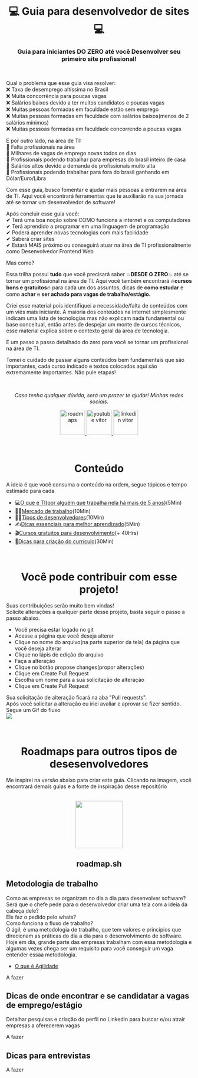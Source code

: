 <h1 align="center">💻 Guia para desenvolvedor de sites 💻</h1> 
<h3 align="center">Guia para iniciantes DO ZERO até você Desenvolver seu primeiro site profissional! </h3><br />

Qual o problema que esse guia visa resolver:
<br /> ❌ Taxa de desemprego altíssima no Brasil
<br /> ❌ Muita concorrência para poucas vagas
<br /> ❌ Salários baixos devido a ter muitos candidatos e poucas vagas
<br /> ❌ Muitas pessoas formadas em faculdade estão sem emprego
<br /> ❌ Muitas pessoas formadas em faculdade com salários baixos(menos de 2 salários mínimos)
<br /> ❌ Muitas pessoas formadas em faculdade concorrendo a poucas vagas

E por outro lado, na área de TI:
<br /> 📣 Falta profissionais na área 
<br /> 📣 Milhares de vagas de emprego novas todos os dias
<br /> 📣 Profissionais podendo trabalhar para empresas do brasil inteiro de casa
<br /> 📣 Salários altos devido a demanda de profissionais muito alta
<br /> 📣 Profissionais podendo trabalhar para fora do brasil ganhando em Dólar/Euro/Libra

Com esse guia, busco fomentar e ajudar mais pessoas a entrarem na área de TI. Aqui você encontrará ferramentas que te auxiliarão na sua jornada 
até se tornar um desenvolvedor de software! <br />

Após concluir esse guia você:
<br />  ✔ Terá uma boa noção sobre COMO funciona a internet e os computadores
<br />  ✔ Terá aprendido a programar em uma linguagem de programação
<br />  ✔ Poderá aprender novas tecnologias com mais facilidade
<br />  ✔ Saberá criar sites
<br />  ✔ Estará MAIS próximo ou conseguirá atuar na área de TI profissionalmente como Desenvolvedor Frontend Web  

Mas como? <br />

Essa trilha possui **tudo** que você precisará saber 💥**DESDE O ZERO**💥 até se tornar um profissional na área de TI. Aqui você também encontrará 🔥**cursos bons e gratuitos**🔥 para cada um dos assuntos, dicas de **como estudar** e como **achar** e **ser achado para vagas de trabalho/estágio.** <br />

Criei esse material pois identifiquei a necessidade/falta de conteúdos com um viés mais iniciante.
A maioria dos conteúdos na internet simplesmente indicam uma lista de tecnologias mas não explicam nada fundamental ou base conceitual, então antes de despejar um monte de cursos técnicos, esse material explica sobre o contexto geral da área de tecnologia. <br />

É um passo a passo detalhado do zero para você se tornar um profissional na área de TI.

Tomei o cuidado de passar alguns conteúdos bem fundamentais que são importantes, cada curso indicado e textos
 colocados aqui são extremamente importantes. Não pule etapas!

<br />
<p align="center"><i>Caso tenha qualquer dúvida, será um prazer te ajudar! Minhas redes sociais.</i><p>

<p align="center">
     <a href="https://instagram.com/vitorfariaz">
    	 <img src="https://upload.wikimedia.org/wikipedia/commons/thumb/a/a5/Instagram_icon.png/2048px-Instagram_icon.png" height="68" alt="roadmaps" />
    </a>
     <a href="https://www.youtube.com/channel/UCt0raH0P0UX-rEuiJZkkOvA/videos">
    	 <img src="https://icones.pro/wp-content/uploads/2021/02/youtube-logo-icone.png" height="68" alt="youtube vitor" />
    </a>
      <a href="https://www.linkedin.com/in/vitor-farias-a60760121/">
    	 <img src="https://www.gov.br/agricultura/pt-br/centrais-de-conteudo/imagens/linkedin.png" height="68" alt="linkedin vitor" />
    </a>
</p>
<br />

<h1 align="center">Conteúdo</h1>
  
A ideia é que você consuma o conteúdo na ordem, segue tópicos e tempo estimado para cada
 - 💻[O que é TI(por alguém que trabalha nela há mais de 5 anos)](public/o-que-e-ti.md)(5Min)
 - 👷‍♂️[Mercado de trabalho](public/mercado-de-trabalho.md)(10Min)
 - 👨‍💻[Tipos de desenvolvedores](public/tipos-de-desenvolvedores.md)(10Min)
 - ✍[Dicas essenciais para melhor aprendizado](public/melhor-aprendizado.md)(5Min)
 - 🎬[Cursos gratuitos para desenvolvimento](public/cursos-desenvolvimento-web.md)(+ 40Hrs)
 - 📝[Dicas para criação do currículo](public/dicas-criacao-curriculo.md)(30Min)
 
 <br />
  
<h1 align="center">Você pode contribuir com esse projeto!</h1>

Suas contribuições serão muito bem vindas! <br />
Solicite alterações a qualquer parte desse projeto, basta seguir o passo a passo abaixo.
 - Você precisa estar logado no git
 - Acesse a página que você deseja alterar
 - Clique no nome do arquivo(na parte superior da tela) da página que você deseja alterar
 - Clique no lápis de edição do arquivo
 - Faça a alteração
 - Clique no botão propose changes(propor alterações)
 - Clique em Create Pull Request
 - Escolha um nome para a sua solicitação de alteração
 - Clique em Create Pull Request
 
Sua solicitação de alteração ficará na aba "Pull requests". <br />
Após você solicitar a alteração eu iriei avaliar e aprovar se fizer sentido. <br />
Segue um Gif do fluxo <br />
<img src="https://github.com/vitorfariaz/guia-web-developer/blob/main/public/pull-request.gif">
          



<br />

<h1 align="center">Roadmaps para outros tipos de desesenvolvedores</h1>
Me inspirei na versão abaixo para criar este guia. Clicando na imagem, você encontrará demais guias e a fonte de inspiração desse repositório
<br /><br />
<p align="center">
   <a href="https://roadmap.sh/roadmaps">
     <img src="https://raw.githubusercontent.com/vitorfariaz/developer-roadmap/1b9d74525aae3c4e95daedbbdbea3945a15964b9/public/logo.svg" height="128">
   </a>
    <h2 align="center">roadmap.sh</h2>
</p>
  
  
## Metodologia de trabalho
Como as empresas se organizam no dia a dia para desenvolver software? Será que o chefe pede para o desenvolvedor criar uma tela com a ideia da cabeça dele? <br /> 
Ele faz o pedido pelo whats? <br />
Como funciona o fluxo de trabalho? <br />
O ágil, é uma metodologia de trabalho, que tem valores e princípios que direcionam as práticas do dia a dia para o desenvolvimento de software. <br />
Hoje em dia, grande parte das empresas trabalham com essa metodologia e algumas vezes chega ser um requisito para você conseguir um vaga entender essaa metodologia. <br />

 - [O que é Agilidade](https://www.linkedin.com/video/event/urn:li:ugcPost:6914525357228331009/)

A fazer 

## Dicas de onde encontrar e se candidatar a vagas de emprego/estágio

Detalhar pesquisas e criação do perfil no Linkedin para buscar e/ou atrair empresas a oferecerem vagas

A fazer 

## Dicas para entrevistas 

A fazer 

